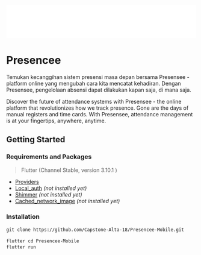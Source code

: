 <p align='center'>
    <a href="">
        <img src="/lib/assets/images/bannerTrans.png"></img>
    </a>
</p>

# Presencee

Temukan kecanggihan sistem presensi masa depan bersama Presensee - platform online yang mengubah cara kita mencatat kehadiran. Dengan Presensee, pengelolaan absensi dapat dilakukan kapan saja, di mana saja.

Discover the future of attendance systems with Presensee - the online platform that revolutionizes how we track presence. Gone are the days of manual registers and time cards. With Presensee, attendance management is at your fingertips, anywhere, anytime.

## Getting Started

### Requirements and Packages

> Flutter (Channel Stable, version 3.10.1 )
- [Providers](https://pub.dev/packages/provider)
- [Local_auth](https://pub.dev/packages/local_auth) _(not installed yet)_
- [Shimmer](https://pub.dev/packages/shimmer) _(not installed yet)_
- [Cached_network_image](https://pub.dev/packages/cached_network_image) _(not installed yet)_

### Installation

```
git clone https://github.com/Capstone-Alta-18/Presencee-Mobile.git
```

```
flutter cd Presencee-Mobile
flutter run
```